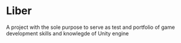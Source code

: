 # Liber
A project with the sole purpose to serve as test and portfolio of game development skills and knowlegde of Unity engine
